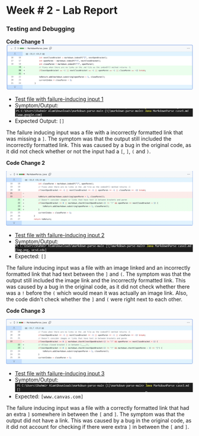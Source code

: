 # Week # 2 - Lab Report
### Testing and Debugging

**Code Change 1**
![](change1.png)

- [Test file with failure-inducing input 1](https://github.com/lessjiu/markdown-parse/blob/main/case1.md)
- Symptom/Output:
![](symptom1.png)
- Expected Output: `[]` 

The failure inducing input was a file with a incorrectly formatted link 
that was missing a `]`. The symptom was that the output still included the 
incorrectly formatted link. This was caused by a bug in the original code, as 
it did not check whether or not the input had a `[`, `]`, `(` and `)`.

**Code Change 2**

![](change2.png)

- [Test file with failure-inducing input 2](https://github.com/lessjiu/markdown-parse/blob/main/case2.md)
- Symptom/Output:
![](symptom2.png)
- Expected: `[]` 

The failure inducing input was a file with an image linked and an incorrectly 
formatted link that had text between the `]` and `(`. The symptom was that the 
output still included the image link and the incorrectly formatted link. This was 
caused by a bug in the original code, as it did not check whether there was a 
`!` before the `(` which would mean it was actually an image link. Also, the code
didn't check whether the `]` and `(` were right next to each other. 

**Code Change 3**

![](change3.png)

- [Test file with failure-inducing input 3](https://github.com/lessjiu/markdown-parse/blob/main/case3.md)
- Symptom/Output:
![](symptom3.png)
- Expected: `[www.canvas.com]`

The failure inducing input was a file with a correctly formatted link that had an 
extra `]` somewhere in between the `[` and `]`. The symptom was that the output did not
have a link. This was caused by a bug in the original code, as it did not account for 
checking if there were extra `]` in between the `[` and `]`.